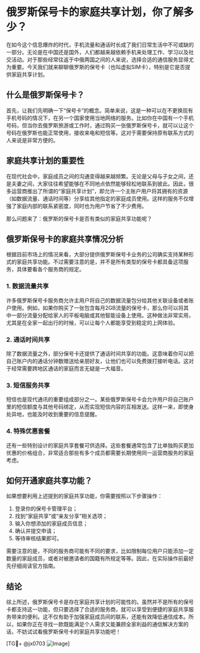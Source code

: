 # 俄罗斯保号卡的家庭共享计划，你了解多少？

在如今这个信息爆炸的时代，手机流量和通话时长成了我们日常生活中不可或缺的一部分。无论是在中国还是国外，人们都越来越依赖手机来处理工作、学习以及社交活动。对于那些经常往返于中俄两国之间的人来说，选择合适的通信服务显得尤为重要。今天我们就来聊聊俄罗斯的保号卡（也叫虚拟SIM卡），特别是它是否提供家庭共享计划。

## 什么是俄罗斯保号卡？

首先，让我们先明确一下“保号卡”的概念。简单来说，这是一种可以在不更换现有手机号码的情况下，在另一个国家使用当地网络的服务。比如你在中国有一个手机号码，但当你去俄罗斯旅游或工作时，通过购买一张俄罗斯保号卡，就可以让这个号码在俄罗斯也能正常使用，接收来电和短信等。这对于需要保持原有联系方式的人来说是非常方便的。

## 家庭共享计划的重要性

在现代社会中，家庭成员之间的沟通变得越来越频繁。无论是父母与子女之间，还是夫妻之间，大家往往希望能够在不同地点依然能够轻松地联系到彼此。因此，很多运营商推出了所谓的“家庭共享计划”，即允许一个主账户用户将其拥有的资源（如数据流量、通话时间等）分享给其他指定的家庭成员使用。这样的服务不仅增强了家庭内部的联系紧密度，同时也为用户节省了不少费用。

那么问题来了：俄罗斯的保号卡是否有类似的家庭共享功能呢？

## 俄罗斯保号卡的家庭共享情况分析

根据目前市场上的情况来看，大部分提供俄罗斯保号卡业务的公司确实支持某种形式的家庭共享功能。不过需要注意的是，并不是所有类型的保号卡都具备这项服务，具体要看各个服务商的规定。

### 1. 数据流量共享

许多俄罗斯保号卡服务商允许主用户将自己的数据流量包分给其他关联设备或者账户使用。例如，如果你购买了一张包含每月2GB流量的保号卡，那么你可以将其中一部分流量分配给家人的平板电脑或其他智能设备上使用。这种做法非常实用，尤其是在全家一起出行的时候，可以让每个人都能享受到稳定的上网体验。

### 2. 通话时间共享

除了数据流量之外，部分保号卡还提供了通话时间共享的功能。这意味着你可以把自己账户内的通话分钟数赠送给亲朋好友，让他们也可以免费拨打接听电话。这对于经常需要跨地区通话的家庭而言无疑是一大福音。

### 3. 短信服务共享

短信也是现代通讯的重要组成部分之一。某些俄罗斯保号卡会允许用户将自己账户里的短信额度与其他号码绑定，从而实现短信内容的互相发送。这样一来，即使身处异地，也能及时收到重要的信息提醒。

### 4. 特殊优惠套餐

还有一些特别设计的家庭共享套餐可供选择。这些套餐通常包含了比单独购买更加优惠的价格组合，非常适合那些有多个成员都需要长期使用同一运营商服务的家庭考虑。

## 如何开通家庭共享功能？

如果想要利用上述提到的家庭共享功能，你需要按照以下步骤操作：

1. 登录你的保号卡管理平台；
2. 找到“家庭共享”或“亲友分享”相关选项；
3. 输入你想添加的家庭成员信息；
4. 确认并提交申请；
5. 等待审核结果即可。

需要注意的是，不同的服务商可能有不同的要求，比如限制每位用户只能添加一定数量的家庭成员，或者对被邀请者的国籍有所规定等等。因此，在实际操作前最好先仔细阅读官方指南。

## 结论

综上所述，俄罗斯保号卡是存在家庭共享计划的可能性的。虽然并不是所有的保号卡都支持这一功能，但只要选择了合适的服务商，就可以享受到便捷的家庭共享服务带来的便利。这不仅有助于加强家庭成员间的联系，还能有效降低通信成本。所以，如果你正在寻找一款既能满足个人需求又能兼顾全家利益的通信解决方案的话，不妨试试看俄罗斯保号卡的家庭共享功能吧！

[TG💪+ @jx0703 ![Image](https://github.com/user-attachments/assets/dbca1d08-cadb-493c-b0ec-ad6f7a83f270)]
